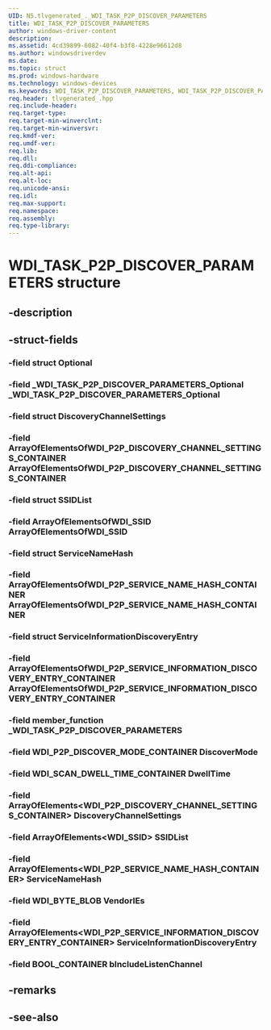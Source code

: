 ```yaml
---
UID: NS.tlvgenerated_._WDI_TASK_P2P_DISCOVER_PARAMETERS
title: WDI_TASK_P2P_DISCOVER_PARAMETERS
author: windows-driver-content
description: 
ms.assetid: 4cd39899-6082-40f4-b3f8-4228e96612d8
ms.author: windowsdriverdev
ms.date: 
ms.topic: struct
ms.prod: windows-hardware
ms.technology: windows-devices
ms.keywords: WDI_TASK_P2P_DISCOVER_PARAMETERS, WDI_TASK_P2P_DISCOVER_PARAMETERS, *PWDI_TASK_P2P_DISCOVER_PARAMETERS
req.header: tlvgenerated_.hpp
req.include-header:
req.target-type:
req.target-min-winverclnt:
req.target-min-winversvr:
req.kmdf-ver:
req.umdf-ver:
req.lib:
req.dll:
req.ddi-compliance:
req.alt-api:
req.alt-loc:
req.unicode-ansi:
req.idl:
req.max-support:
req.namespace:
req.assembly:
req.type-library:
---
```


# WDI_TASK_P2P_DISCOVER_PARAMETERS structure

## -description



## -struct-fields

### -field struct Optional			
 	
### -field _WDI_TASK_P2P_DISCOVER_PARAMETERS_Optional _WDI_TASK_P2P_DISCOVER_PARAMETERS_Optional			
 	
### -field struct DiscoveryChannelSettings			
 	
### -field ArrayOfElementsOfWDI_P2P_DISCOVERY_CHANNEL_SETTINGS_CONTAINER ArrayOfElementsOfWDI_P2P_DISCOVERY_CHANNEL_SETTINGS_CONTAINER			
 	
### -field struct SSIDList			
 	
### -field ArrayOfElementsOfWDI_SSID ArrayOfElementsOfWDI_SSID			
 	
### -field struct ServiceNameHash			
 	
### -field ArrayOfElementsOfWDI_P2P_SERVICE_NAME_HASH_CONTAINER ArrayOfElementsOfWDI_P2P_SERVICE_NAME_HASH_CONTAINER			
 	
### -field struct ServiceInformationDiscoveryEntry			
 	
### -field ArrayOfElementsOfWDI_P2P_SERVICE_INFORMATION_DISCOVERY_ENTRY_CONTAINER ArrayOfElementsOfWDI_P2P_SERVICE_INFORMATION_DISCOVERY_ENTRY_CONTAINER			
 	
### -field member_function _WDI_TASK_P2P_DISCOVER_PARAMETERS			
 	
### -field WDI_P2P_DISCOVER_MODE_CONTAINER DiscoverMode			
 	
### -field WDI_SCAN_DWELL_TIME_CONTAINER DwellTime			
 	
### -field ArrayOfElements<WDI_P2P_DISCOVERY_CHANNEL_SETTINGS_CONTAINER> DiscoveryChannelSettings			
 	
### -field ArrayOfElements<WDI_SSID> SSIDList			
 	
### -field ArrayOfElements<WDI_P2P_SERVICE_NAME_HASH_CONTAINER> ServiceNameHash			
 	
### -field WDI_BYTE_BLOB VendorIEs			
 	
### -field ArrayOfElements<WDI_P2P_SERVICE_INFORMATION_DISCOVERY_ENTRY_CONTAINER> ServiceInformationDiscoveryEntry			
 	
### -field BOOL_CONTAINER bIncludeListenChannel			
 	
## -remarks

## -see-also